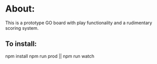 # About:
This is a prototype GO board with play functionality and a rudimentary scoring system.

## To install:
npm install
npm run prod || npm run watch
